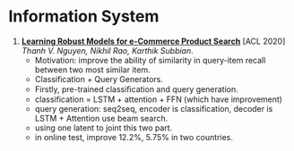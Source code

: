 # Information System

1. [**Learning Robust Models for e-Commerce Product Search**](https://github.com/iofu728/PaperRead/blob/master/paper/NLP/InformationSystem/QUARTS.pdf) [ACL 2020] _Thanh V. Nguyen, Nikhil Rao, Karthik Subbian_.
   - Motivation: improve the ability of similarity in query-item recall between two most similar item.
   - Classification + Query Generators.
   - Firstly, pre-trained classiﬁcation and query generation.
   - classification = LSTM + attention + FFN (which have improvement)
   - query generation: seq2seq, encoder is classification, decoder is LSTM + Attention use beam search.
   - using one latent to joint this two part.
   - in online test, improve 12.2%, 5.75% in two countries.
